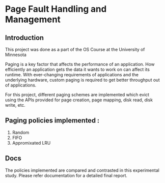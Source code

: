 # Page Fault Handling and Management 

## Introduction
This project was done as a part of the OS Course at the University of Minnesota

Paging is a key factor that affects the performance of an application. How efficiently an application gets the data it wants to work on can affect its runtime. With ever-changing requirements of applications and the underlying hardware, custom paging is required to get better throughput out of applications. 

For this project, different paging schemes are implemented which evict using the APIs provided for page creation, page mapping, disk read, disk write, etc. 

## Paging policies implemented :
  1. Random
  2. FIFO
  3. Appromixated LRU
  
## Docs
The policies implemented are compared and contrasted in this experimental study. Please refer documentation for a detailed final report. 
